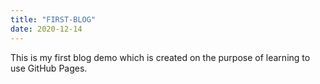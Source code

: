 ```yaml
---
title: "FIRST-BLOG"
date: 2020-12-14
---
```

This is my first blog demo which is created on the purpose of learning to use GitHub Pages.
